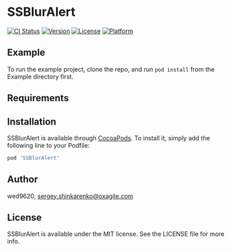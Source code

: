 # SSBlurAlert

[![CI Status](https://img.shields.io/travis/wed9620/SSBlurAlert.svg?style=flat)](https://travis-ci.org/wed9620/SSBlurAlert)
[![Version](https://img.shields.io/cocoapods/v/SSBlurAlert.svg?style=flat)](https://cocoapods.org/pods/SSBlurAlert)
[![License](https://img.shields.io/cocoapods/l/SSBlurAlert.svg?style=flat)](https://cocoapods.org/pods/SSBlurAlert)
[![Platform](https://img.shields.io/cocoapods/p/SSBlurAlert.svg?style=flat)](https://cocoapods.org/pods/SSBlurAlert)

## Example

To run the example project, clone the repo, and run `pod install` from the Example directory first.

## Requirements

## Installation

SSBlurAlert is available through [CocoaPods](https://cocoapods.org). To install
it, simply add the following line to your Podfile:

```ruby
pod 'SSBlurAlert'
```

## Author

wed9620, sergey.shinkarenko@oxagile.com

## License

SSBlurAlert is available under the MIT license. See the LICENSE file for more info.
